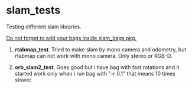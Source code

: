 # slam_tests
Testing different slam libraries. 

<u>Do not forget to add your bags inside slam_bags pkg.</u>

1. <b>rtabmap_test</b>. Tried to make slam by mono camera and odometry, 
but rtabmap can not work with mono camera. Only stereo or RGB-D.

2. <b>orb_slam2_test</b>. Goes good but i have bag with fast rotations and 
it started work only when i run bag with "-r 0.1" that means 10 times slower.

